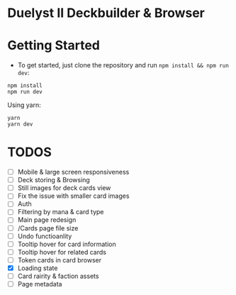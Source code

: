 # Duelyst II Deckbuilder & Browser

# Getting Started
- To get started, just clone the repository and run `npm install && npm run dev`:
```
npm install
npm run dev
```
Using yarn:
```
yarn
yarn dev
```

# TODOS

- [ ] Mobile & large screen responsiveness
-	[ ] Deck storing & Browsing
- [ ] Still images for deck cards view
- [ ]	Fix the issue with smaller card images
- [ ] Auth
- [ ] Filtering by mana & card type
- [ ] Main page redesign
- [ ] /Cards page file size
- [ ] Undo functioanlity
- [ ] Tooltip hover for card information
- [ ] Tooltip hover for related cards
- [ ] Token cards in card browser
- [X] Loading state
- [ ] Card rairity & faction assets
- [ ] Page metadata

